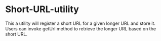 # Short-URL-utility
This a utility will register a short URL for a given longer URL and store it. Users can invoke getUrl method to retrieve the longer URL based on the short URL.
